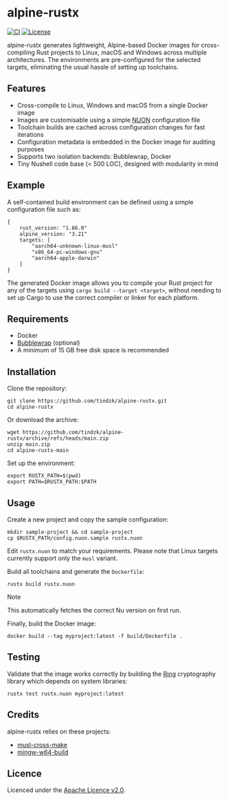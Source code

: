 # alpine-rustx
[![CI](https://github.com/tindzk/alpine-rustx/actions/workflows/build.yaml/badge.svg)](https://github.com/tindzk/alpine-rustx/actions/workflows/build.yaml)
[![License](https://img.shields.io/badge/license-Apache%202.0-blue.svg)](https://www.apache.org/licenses/LICENSE-2.0)

alpine-rustx generates lightweight, Alpine-based Docker images for cross-compiling Rust projects to Linux, macOS and Windows across multiple architectures. The environments are pre-configured for the selected targets, eliminating the usual hassle of setting up toolchains.

## Features
- Cross-compile to Linux, Windows and macOS from a single Docker image
- Images are customisable using a simple [NUON](https://www.nushell.sh/book/loading_data.html#nuon) configuration file
- Toolchain builds are cached across configuration changes for fast iterations
- Configuration metadata is embedded in the Docker image for auditing purposes
- Supports two isolation backends: Bubblewrap, Docker
- Tiny Nushell code base (< 500 LOC), designed with modularity in mind

## Example
A self-contained build environment can be defined using a simple configuration file such as:

```nuon
{
    rust_version: "1.86.0"
    alpine_version: "3.21"
    targets: [
        "aarch64-unknown-linux-musl"
        "x86_64-pc-windows-gnu"
        "aarch64-apple-darwin"
    ]
}
```

The generated Docker image allows you to compile your Rust project for any of the targets using `cargo build --target <target>`, without needing to set up Cargo to use the correct compiler or linker for each platform.

## Requirements
- Docker
- [Bubblewrap](https://github.com/containers/bubblewrap) (optional)
- A minimum of 15 GB free disk space is recommended

## Installation
Clone the repository:
```shell
git clone https://github.com/tindzk/alpine-rustx.git
cd alpine-rustx
```

Or download the archive:
```shell
wget https://github.com/tindzk/alpine-rustx/archive/refs/heads/main.zip
unzip main.zip
cd alpine-rustx-main
```

Set up the environment:
```shell
export RUSTX_PATH=$(pwd)
export PATH=$RUSTX_PATH:$PATH
```

## Usage
Create a new project and copy the sample configuration:

```shell
mkdir sample-project && cd sample-project
cp $RUSTX_PATH/config.nuon.sample rustx.nuon
```

Edit `rustx.nuon` to match your requirements. Please note that Linux targets currently support only the `musl` variant.

Build all toolchains and generate the `Dockerfile`:

```shell
rustx build rustx.nuon
```

> [!NOTE]
> This automatically fetches the correct Nu version on first run.

Finally, build the Docker image:

```shell
docker build --tag myproject:latest -f build/Dockerfile .
```

## Testing
Validate that the image works correctly by building the [Ring](https://docs.rs/crate/ring/latest) cryptography library which depends on system libraries:

```shell
rustx test rustx.nuon myproject:latest
```

## Credits
alpine-rustx relies on these projects:
- [musl-cross-make](https://github.com/richfelker/musl-cross-make/)
- [mingw-w64-build](https://github.com/Zeranoe/mingw-w64-build)

## Licence
Licenced under the [Apache Licence v2.0](https://www.apache.org/licenses/LICENSE-2.0).
